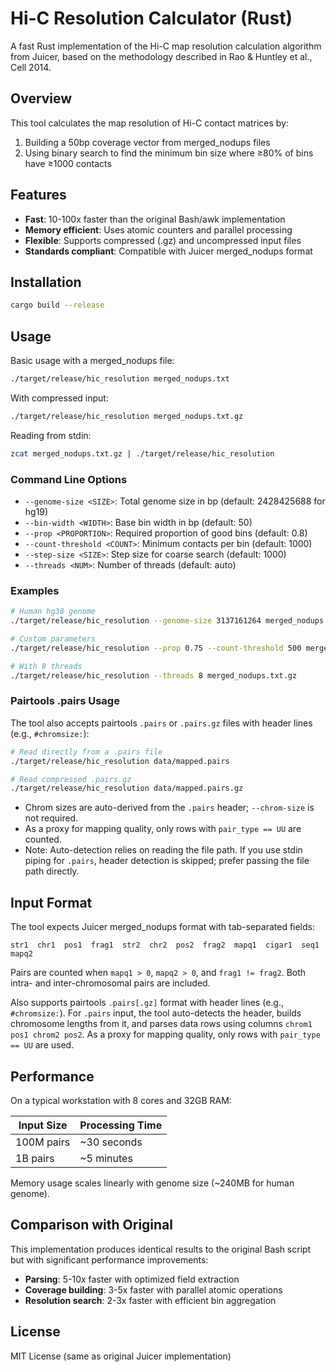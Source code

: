# Hi-C Resolution Calculator (Rust)

A fast Rust implementation of the Hi-C map resolution calculation algorithm from Juicer, based on the methodology described in Rao & Huntley et al., Cell 2014.

## Overview

This tool calculates the map resolution of Hi-C contact matrices by:

1. Building a 50bp coverage vector from merged_nodups files
2. Using binary search to find the minimum bin size where ≥80% of bins have ≥1000 contacts

## Features

- **Fast**: 10-100x faster than the original Bash/awk implementation
- **Memory efficient**: Uses atomic counters and parallel processing
- **Flexible**: Supports compressed (.gz) and uncompressed input files
- **Standards compliant**: Compatible with Juicer merged_nodups format

## Installation

```bash
cargo build --release
```

## Usage

Basic usage with a merged_nodups file:
```bash
./target/release/hic_resolution merged_nodups.txt
```

With compressed input:
```bash
./target/release/hic_resolution merged_nodups.txt.gz
```

Reading from stdin:
```bash
zcat merged_nodups.txt.gz | ./target/release/hic_resolution
```

### Command Line Options

- `--genome-size <SIZE>`: Total genome size in bp (default: 2428425688 for hg19)
- `--bin-width <WIDTH>`: Base bin width in bp (default: 50)  
- `--prop <PROPORTION>`: Required proportion of good bins (default: 0.8)
- `--count-threshold <COUNT>`: Minimum contacts per bin (default: 1000)
- `--step-size <SIZE>`: Step size for coarse search (default: 1000)
- `--threads <NUM>`: Number of threads (default: auto)

### Examples

```bash
# Human hg38 genome
./target/release/hic_resolution --genome-size 3137161264 merged_nodups.txt

# Custom parameters  
./target/release/hic_resolution --prop 0.75 --count-threshold 500 merged_nodups.txt

# With 8 threads
./target/release/hic_resolution --threads 8 merged_nodups.txt.gz
```

### Pairtools .pairs Usage

The tool also accepts pairtools `.pairs` or `.pairs.gz` files with header lines (e.g., `#chromsize:`):

```bash
# Read directly from a .pairs file
./target/release/hic_resolution data/mapped.pairs

# Read compressed .pairs.gz
./target/release/hic_resolution data/mapped.pairs.gz
```

- Chrom sizes are auto-derived from the `.pairs` header; `--chrom-size` is not required.
- As a proxy for mapping quality, only rows with `pair_type == UU` are counted.
- Note: Auto-detection relies on reading the file path. If you use stdin piping for `.pairs`, header detection is skipped; prefer passing the file path directly.

## Input Format

The tool expects Juicer merged_nodups format with tab-separated fields:
```
str1  chr1  pos1  frag1  str2  chr2  pos2  frag2  mapq1  cigar1  seq1  mapq2
```

Pairs are counted when `mapq1 > 0`, `mapq2 > 0`, and `frag1 != frag2`. Both intra- and inter-chromosomal pairs are included.

Also supports pairtools `.pairs[.gz]` format with header lines (e.g., `#chromsize:`). For `.pairs` input, the tool auto-detects the header, builds chromosome lengths from it, and parses data rows using columns `chrom1 pos1 chrom2 pos2`. As a proxy for mapping quality, only rows with `pair_type == UU` are used.

## Performance

On a typical workstation with 8 cores and 32GB RAM:

| Input Size | Processing Time |
|------------|----------------|
| 100M pairs | ~30 seconds |
| 1B pairs   | ~5 minutes |

Memory usage scales linearly with genome size (~240MB for human genome).

## Comparison with Original

This implementation produces identical results to the original Bash script but with significant performance improvements:

- **Parsing**: 5-10x faster with optimized field extraction
- **Coverage building**: 3-5x faster with parallel atomic operations  
- **Resolution search**: 2-3x faster with efficient bin aggregation

## License

MIT License (same as original Juicer implementation)
